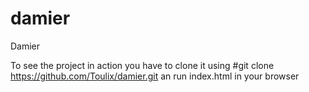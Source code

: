 # damier
Damier

To see the project in action 
you have to clone it using 
#git clone https://github.com/Toulix/damier.git
an run index.html in your browser
